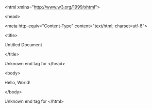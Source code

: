 <!DOCTYPE html PUBLIC "-//W3C//DTD XHTML 1.0 Transitional//EN" "http://www.w3.org/TR/xhtml1/DTD/xhtml1-transitional.dtd">


&lt;html xmlns="http://www.w3.org/1999/xhtml"&gt;



&lt;head&gt;




&lt;meta http-equiv="Content-Type" content="text/html; charset=utf-8"&gt;




&lt;title&gt;

Untitled Document

&lt;/title&gt;




Unknown end tag for &lt;/head&gt;



&lt;body&gt;


Hello, World!




&lt;/body&gt;



Unknown end tag for &lt;/html&gt;

